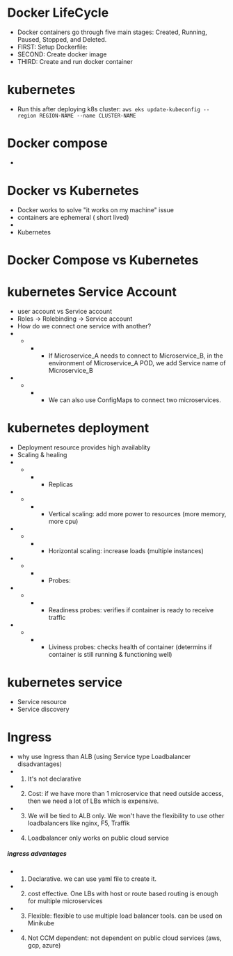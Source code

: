# Docker LifeCycle
- Docker containers go through five main stages: Created, Running, Paused, Stopped, and Deleted. 
- FIRST: Setup Dockerfile:
- SECOND: Create docker image
- THIRD: Create and run docker container

# kubernetes
- Run this after deploying k8s cluster: `aws eks update-kubeconfig --region REGION-NAME --name CLUSTER-NAME`

# Docker compose
- 

# Docker vs Kubernetes
- Docker works to solve "it works on my machine" issue
- containers are ephemeral ( short lived)
- 
- Kubernetes

# Docker Compose vs Kubernetes


# kubernetes Service Account
- user account vs Service account
- Roles -> Rolebinding -> Service account
- How do we connect one service with another?
- - - - If Microservice_A needs to connect to Microservice_B, in the environment of Microservice_A POD, we add Service name of Microservice_B
- - - - We can also use ConfigMaps to connect two microservices.

# kubernetes deployment
- Deployment resource provides high availablity
- Scaling & healing 
- - - - Replicas
- - - - Vertical scaling: add more power to resources (more memory, more cpu)
- - - - Horizontal scaling: increase loads (multiple instances)
- - - - Probes: 
- - - - Readiness probes: verifies if container is ready to receive traffic
- - - - Liviness probes: checks health of container (determins if container is still running & functioning well)



# kubernetes service
- Service resource
- Service discovery

# Ingress
- why use Ingress than ALB (using Service type Loadbalancer disadvantages)
- 1) It's not declarative
- 2) Cost: if we have more than 1 microservice that need outside access, then we need a lot of LBs which is expensive.
- 3) We will be tied to ALB only. We won't have the flexibility to use other loadbalancers like nginx, F5, Traffik
- 4) Loadbalancer only works on public cloud service

 ##### ingress advantages
 - 1) Declarative.  we can use yaml file to create it.
 - 2) cost effective. One LBs with host or route based routing is enough for multiple microservices
 - 3) Flexible: flexible to use multiple load balancer tools. can be used on Minikube
 - 4) Not CCM dependent: not dependent on public cloud services (aws, gcp, azure)
